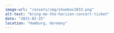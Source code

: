 ```yaml
---
image-url: "/assets/img/shoebox1033.png"
alt-text: "bring-me-the-horizon-concert-ticket"
date: "2023-02-25"
location: "Hamburg, Germany" 
---
```


